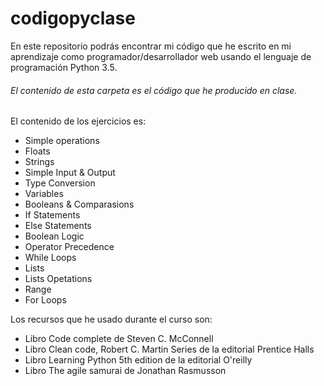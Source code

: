 # codigopyclase
En este repositorio podrás encontrar mi código que he escrito en mi aprendizaje como programador/desarrollador web usando el lenguaje de programación Python 3.5.
###### El contenido de esta carpeta es el código que he producido en clase.
El contenido de los ejercicios es:

- Simple operations
- Floats
- Strings
- Simple Input & Output
- Type Conversion
- Variables
- Booleans & Comparasions
- If Statements
- Else Statements
- Boolean Logic
- Operator Precedence
- While Loops
- Lists
- Lists Opetations
- Range
- For Loops

Los recursos que he usado durante el curso son:

- Libro Code complete de Steven C. McConnell
- Libro Clean code, Robert C. Martin Series de la editorial Prentice Halls
- Libro Learning Python 5th edition de la editorial O'reilly
- Libro The agile samurai de Jonathan Rasmusson
